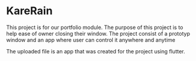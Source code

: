 # KareRain
This project is for our portfolio module. The purpose of this project is to help ease of owner closing their window. 
The project consist of a prototyp window and an app where user can control it anywhere and anytime

The uploaded file is an app that was created for the project using flutter.
